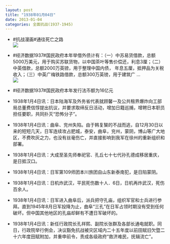 ```yaml
---
layout: post
title: "1938年01月04日"
date: 2013-01-04
categories: 全面抗战(1937-1945)
---
```


<meta name="referrer" content="no-referrer" />

- #抗战漫画#通往死亡之路 <br/><img src="https://ww2.sinaimg.cn/large/aca367d8jw1e0htzezcxgj.jpg" />

- #经济数据1937#国民政府本年举借外债计有：（一）中苏易货借款，总额5000万美元，用于购买苏联货物，以中国茶叶等售价偿还，利息3厘；（二）中英借款，总额2000万英镑，用于整理中国内债， 年息五厘，抵押品为关税收入；（三）中英广梅铁路借款，总额300万英镑，用于建筑广 ...  <br/><img src="https://ww1.sinaimg.cn/large/aca367d8jw1e0hs96z2d1j.jpg" />

- #经济数据1937#国民政府本年发行法币额为16亿元 

- 1938年1月4日讯：日本陆海军及外务省代表就顾馨一及公共租界爆炸向工部局总董费信惇提出抗议，并要求取缔反日活动，增加日籍巡捕，增聘日本职员担任要职，共同扑灭“恐怖分子”。 

- 1938年1月4日讯：曲阜、兖州失陷。由于韩复榘的不战而逃，自12月30日以来的短短几天，日军连续攻占肥城，泰安，曲阜，兖州，蒙阴，博山等广大地区，不费吹灰之力，也没有丝毫伤亡，并直接影响到我军在徐州的重新组织和部署。 

- 1938年1月4日讯：大成至圣先师奉祀官、孔丘七十七代孙孔德成移居重庆，是日抵汉口。 

- 1938年1月4日讯：日军第109师团本川旅团自山东新泰南犯，是日陷蒙阴。 

- 1938年1月4日讯：日机炸武汉，平民死伤数十人．6日，日机再炸武汉，死伤百余人。 

- 1938年1月4日讯：日军进入曲阜后，派兵把守孔庙，组织军官和士兵进行参拜。直到1945年8月日军投降为止，曲阜“三孔”在日军占领时期没有受到任何破坏。但中国其他地区的孔庙却鲜有不遭日军破坏的。  

- 1938年1月4日讯：新任行政院长孔祥熙、副院长张群及各部长通电就职。同日，行政院举行例会，决议豁免抗战被灾区域内二十五年度以前田赋旧欠暨二十六年度田赋附加，并重申前令，责成各级政府“救济难民，抚辑流亡”。 

